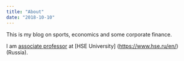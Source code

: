 ```yaml
---
title: "About"
date: "2018-10-10"
---
```


This is my blog on sports, economics and some corporate finance. 

I am [associate professor](https://www.hse.ru/en/staff/parshakov#sci) at [HSE University] (https://www.hse.ru/en/) (Russia).